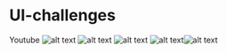 # UI-challenges
Youtube
![alt text](https://github.com/hossamibrahim2020/UI-challenges/blob/master/images/1.jpg)
![alt text](https://github.com/hossamibrahim2020/UI-challenges/blob/master/images/2.jpg)
![alt text](https://github.com/hossamibrahim2020/UI-challenges/blob/master/images/3.jpg)
![alt text](https://github.com/hossamibrahim2020/UI-challenges/blob/master/images/4.jpg)![alt text](https://github.com/hossamibrahim2020/UI-challenges/blob/master/images/5.jpg)

